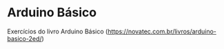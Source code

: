 # Arduino Básico
Exercícios do livro Arduino Básico (https://novatec.com.br/livros/arduino-basico-2ed/)
